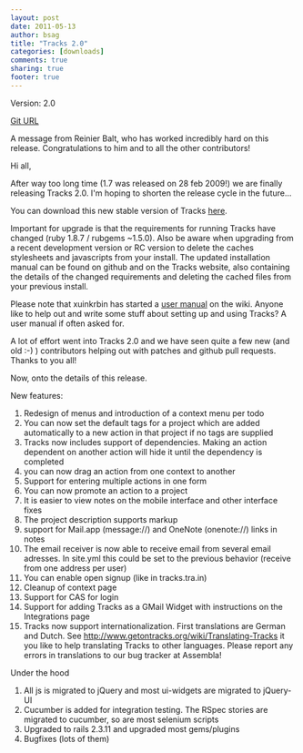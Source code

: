 ```yaml
---
layout: post
date: 2011-05-13 
author: bsag 
title: "Tracks 2.0" 
categories: [downloads] 
comments: true
sharing: true
footer: true
---
```


Version: 2.0

[Git URL](https://github.com/TracksApp/tracks/zipball/v2.0)

A message from Reinier Balt, who has worked incredibly hard on this release. Congratulations to him and to all the other contributors!

Hi all,

After way too long time (1.7 was released on 28 feb 2009!) we are finally releasing Tracks 2.0. I'm hoping to shorten the release cycle in the future...

You can download this new stable version of Tracks [here](https://github.com/TracksApp/tracks/zipball/v2.0).

Important for upgrade is that the requirements for running Tracks have changed (ruby 1.8.7 / rubgems ~1.5.0). Also be aware when upgrading from a recent development version or RC version to delete the caches stylesheets and javascripts from your install. The updated installation manual can be found on github and on the Tracks website, also containing the details of the changed requirements and deleting the cached files from your previous install.

Please note that xuinkrbin has started a [user manual](http://www.getontracks.org/wiki/Users-Manual) on the wiki. Anyone like to help out and write some stuff about setting up and using Tracks? A user manual if often asked for.

A lot of effort went into Tracks 2.0 and we have seen quite a few new (and old :-) ) contributors helping out with patches and github pull requests. Thanks to you all!

Now, onto the details of this release.

New features:

1. Redesign of menus and introduction of a context menu per todo
2. You can now set the default tags for a project which are added automatically to a new action in that project if no tags are supplied
3. Tracks now includes support of dependencies. Making an action dependent on another action will hide it until the dependency is completed
4. you can now drag an action from one context to another
5. Support for entering multiple actions in one form
6. You can now promote an action to a project
7. It is easier to view notes on the mobile interface and other interface fixes
8. The project description supports markup
9. support for Mail.app (message://) and OneNote (onenote://) links in notes
10. The email receiver is now able to receive email from several email adresses.  In site.yml this could be set to the previous behavior (receive from one address per user)
11. You can enable open signup (like in tracks.tra.in) 
12. Cleanup of context page
13. Support for CAS for login
14. Support for adding Tracks as a GMail Widget with instructions on the Integrations page
15. Tracks now support internationalization. First translations are German and Dutch. See http://www.getontracks.org/wiki/Translating-Tracks it you like to help translating Tracks to other languages. Please report any errors in translations to our bug tracker at Assembla!

Under the hood

1. All js is migrated to jQuery and most ui-widgets are migrated to jQuery-UI
2. Cucumber is added for integration testing. The RSpec stories are migrated to cucumber, so are most selenium scripts
3. Upgraded to rails 2.3.11 and upgraded most gems/plugins
3. Bugfixes (lots of them)
 
